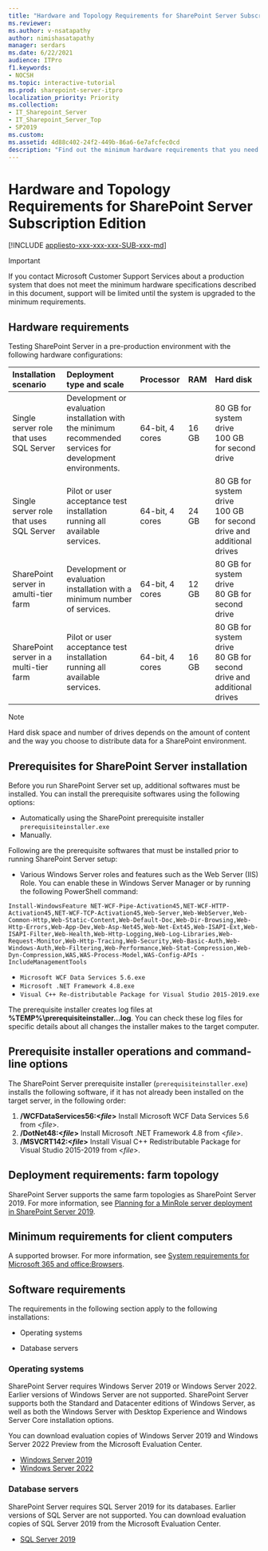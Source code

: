 ```yaml
---
title: "Hardware and Topology Requirements for SharePoint Server Subscription Edition"
ms.reviewer: 
ms.author: v-nsatapathy
author: nimishasatapathy
manager: serdars
ms.date: 6/22/2021
audience: ITPro
f1.keywords:
- NOCSH
ms.topic: interactive-tutorial
ms.prod: sharepoint-server-itpro
localization_priority: Priority
ms.collection:
- IT_Sharepoint_Server
- IT_Sharepoint_Server_Top
- SP2019
ms.custom: 
ms.assetid: 4d88c402-24f2-449b-86a6-6e7afcfec0cd
description: "Find out the minimum hardware requirements that you need for installing and running SharePoint Server Subscription Edition."
---
```


# Hardware and Topology Requirements for SharePoint Server Subscription Edition

[!INCLUDE [appliesto-xxx-xxx-xxx-SUB-xxx-md](../includes/appliesto-xxx-xxx-xxx-SUB-xxx-md.md)]

  
> [!IMPORTANT]
> If you contact Microsoft Customer Support Services about a production system that does not meet the minimum hardware specifications described in this document, support will be limited until the system is upgraded to the minimum requirements. 
  
    
## Hardware requirements

Testing SharePoint Server in a pre-production environment with the following hardware configurations:

|**Installation scenario**|**Deployment type and scale**|**Processor**|**RAM**|**Hard disk**|
|:-----|:-----|:-----|:-----|:-----|
|Single server role that uses SQL Server  <br/> |Development or evaluation installation with the minimum recommended services for development environments.  <br/> |64-bit, 4 cores <br/> |16 GB  <br/> |80 GB for system drive  <br/> 100 GB for second drive  <br/> |
|Single server role that uses SQL Server  <br/> |Pilot or user acceptance test installation running all available services.  <br/> |64-bit, 4 cores <br/> |24 GB   <br/> |80 GB for system drive  <br/> 100 GB for second drive and additional drives  <br/> |
|SharePoint server in amulti-tier farm  <br/> |Development or evaluation installation with a minimum number of services.  <br/> |64-bit, 4 cores <br/> |12 GB  <br/> |80 GB for system drive  <br/> 80 GB for second drive  <br/> |
|SharePoint server in a multi-tier farm  <br/> |Pilot or user acceptance test installation running all available services.  <br/> |64-bit, 4 cores  <br/> |16 GB    <br/> |80 GB for system drive  <br/> 80 GB for second drive and additional drives  <br/> 

> [!NOTE]
> Hard disk space and number of drives depends on the amount of content and the way you choose to distribute data for a SharePoint environment.

## Prerequisites for SharePoint Server installation

Before you run SharePoint Server set up, additional softwares must be installed. You can install the prerequisite softwares using the following options:
- Automatically using the SharePoint prerequisite installer `prerequisiteinstaller.exe`
- Manually.

Following are the prerequisite softwares that must be installed prior to running SharePoint Server setup:
- Various Windows Server roles and features such as the Web Server (IIS) Role. 
You can enable these in Windows Server Manager or by running the following PowerShell command:

 ```
Install-WindowsFeature NET-WCF-Pipe-Activation45,NET-WCF-HTTP-Activation45,NET-WCF-TCP-Activation45,Web-Server,Web-WebServer,Web-Common-Http,Web-Static-Content,Web-Default-Doc,Web-Dir-Browsing,Web-Http-Errors,Web-App-Dev,Web-Asp-Net45,Web-Net-Ext45,Web-ISAPI-Ext,Web-ISAPI-Filter,Web-Health,Web-Http-Logging,Web-Log-Libraries,Web-Request-Monitor,Web-Http-Tracing,Web-Security,Web-Basic-Auth,Web-Windows-Auth,Web-Filtering,Web-Performance,Web-Stat-Compression,Web-Dyn-Compression,WAS,WAS-Process-Model,WAS-Config-APIs -IncludeManagementTools
   ```
- `Microsoft WCF Data Services 5.6.exe`
- `Microsoft .NET Framework 4.8.exe`
- `Visual C++ Re-distributable Package for Visual Studio 2015-2019.exe`

The prerequisite installer creates log files at **%TEMP%\prerequisiteinstaller.<date>.<time>.log**. You can check these log files for specific details about all changes the installer makes to the target computer.

## Prerequisite installer operations and command-line options

The SharePoint Server prerequisite installer (`prerequisiteinstaller.exe`) installs the following software, if it has not already been installed on the target server, in the following order:
1. **/WCFDataServices56:<*file*>** Install Microsoft WCF Data Services 5.6 from <*file*>.
2. **/DotNet48:<*file*>** Install Microsoft .NET Framework 4.8 from <*file*>.
3. **/MSVCRT142:<*file*>** Install Visual C++ Redistributable Package for Visual Studio 2015-2019 from <*file*>.

   
## Deployment requirements: farm topology
<a name="hwforwebserver"> </a>

SharePoint Server supports the same farm topologies as SharePoint Server 2019. For more information, see [Planning for a MinRole server deployment in SharePoint Server 2019](planning-for-a-minrole-server-deployment-in-sharepoint-server.md).

## Minimum requirements for client computers

A supported browser. For more information, see [System requirements for Microsoft 365 and office:Browsers](https://www.microsoft.com/microsoft-365/microsoft-365-and-office-resources?rtc=1#coreui-heading-uyetipy).
    
  
## Software requirements
<a name="section4"> </a>

The requirements in the following section apply to the following installations:
  
- Operating systems
    
- Database servers

### Operating systems

SharePoint Server requires Windows Server 2019 or Windows Server 2022. Earlier versions of Windows Server are not supported. SharePoint Server supports both the Standard and Datacenter editions of Windows Server, as well as both the Windows Server with Desktop Experience and Windows Server Core installation options.

You can download evaluation copies of Windows Server 2019 and Windows Server 2022 Preview from the Microsoft Evaluation Center.
- [Windows Server 2019](https://www.microsoft.com/en-in/evalcenter/evaluate-windows-server-2019)
- [Windows Server 2022](https://www.microsoft.com/en-in/evalcenter/evaluate-windows-server-2022-preview)

### Database servers

SharePoint Server requires SQL Server 2019 for its databases. Earlier versions of SQL Server are not supported.
You can download evaluation copies of SQL Server 2019 from the Microsoft Evaluation Center.

- [SQL Server 2019](https://www.microsoft.com/en-in/evalcenter/evaluate-sql-server-2019)
  
